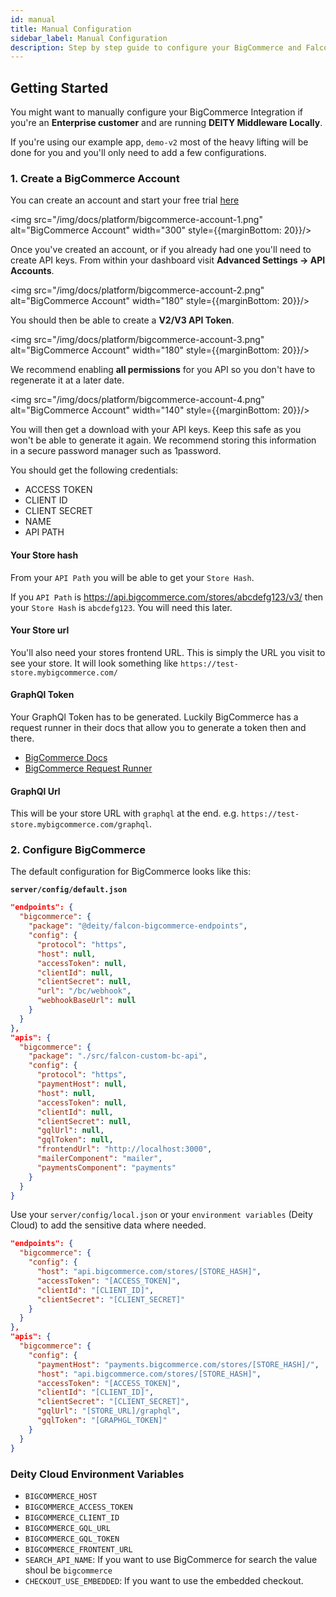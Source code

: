 ```yaml
---
id: manual
title: Manual Configuration
sidebar_label: Manual Configuration
description: Step by step guide to configure your BigCommerce and Falcon integration.
---
```


## Getting Started

You might want to manually configure your BigCommerce Integration if you're an **Enterprise customer** and are running **DEITY Middleware Locally**.

If you're using our example app, `demo-v2` most of the heavy lifting will be done for you and you'll only need to add a few configurations.

### 1. Create a BigCommerce Account

You can create an account and start your free trial [here](https://www.bigcommerce.com/essentials/free-trial/)

<img src="/img/docs/platform/bigcommerce-account-1.png" alt="BigCommerce Account" width="300" style={{marginBottom: 20}}/>

Once you've created an account, or if you already had one you'll need to create API keys. From within your dashboard visit **Advanced Settings -> API Accounts**.

<img src="/img/docs/platform/bigcommerce-account-2.png" alt="BigCommerce Account" width="180" style={{marginBottom: 20}}/>

You should then be able to create a **V2/V3 API Token**.

<img src="/img/docs/platform/bigcommerce-account-3.png" alt="BigCommerce Account" width="180" style={{marginBottom: 20}}/>

We recommend enabling **all permissions** for you API so you don't have to regenerate it at a later date.

<img src="/img/docs/platform/bigcommerce-account-4.png" alt="BigCommerce Account" width="140" style={{marginBottom: 20}}/>

You will then get a download with your API keys. Keep this safe as you won't be able to generate it again. We recommend storing this information in a secure password manager such as 1password.

You should get the following credentials:

- ACCESS TOKEN
- CLIENT ID
- CLIENT SECRET
- NAME
- API PATH

#### Your Store hash

From your `API Path` you will be able to get your `Store Hash`. 

If you `API Path` is https://api.bigcommerce.com/stores/abcdefg123/v3/ then your `Store Hash` is `abcdefg123`. You will need this later.

#### Your Store url

You'll also need your stores frontend URL. This is simply the URL you visit to see your store. It will look something like `https://test-store.mybigcommerce.com/`

#### GraphQl Token

Your GraphQl Token has to be generated. Luckily BigCommerce has a request runner in their docs that allow you to generate a token then and there.

- [BigCommerce Docs](https://developer.bigcommerce.com/api-docs/storefront/graphql/graphql-storefront-api-overview#authentication)
- [BigCommerce Request Runner](https://developer.bigcommerce.com/api-docs/getting-started/making-requests#making-requests)

#### GraphQl Url

This will be your store URL with `graphql` at the end. e.g. `https://test-store.mybigcommerce.com/graphql`.

### 2. Configure BigCommerce

The default configuration for BigCommerce looks like this:

**`server/config/default.json`**
```json
"endpoints": {
  "bigcommerce": {
    "package": "@deity/falcon-bigcommerce-endpoints",
    "config": {
      "protocol": "https",
      "host": null,
      "accessToken": null,
      "clientId": null,
      "clientSecret": null,
      "url": "/bc/webhook",
      "webhookBaseUrl": null
    }
  }
},
"apis": {
  "bigcommerce": {
    "package": "./src/falcon-custom-bc-api",
    "config": {
      "protocol": "https",
      "paymentHost": null,
      "host": null,
      "accessToken": null,
      "clientId": null,
      "clientSecret": null,
      "gqlUrl": null,
      "gqlToken": null,
      "frontendUrl": "http://localhost:3000",
      "mailerComponent": "mailer",
      "paymentsComponent": "payments"
    }
  }
}
```

Use your `server/config/local.json` or your `environment variables` (Deity Cloud) to add the sensitive data where needed.

```json
"endpoints": {
  "bigcommerce": {
    "config": {
      "host": "api.bigcommerce.com/stores/[STORE_HASH]",
      "accessToken": "[ACCESS_TOKEN]",
      "clientId": "[CLIENT_ID]",
      "clientSecret": "[CLIENT_SECRET]"
    }
  }
},
"apis": {
  "bigcommerce": {
    "config": {
      "paymentHost": "payments.bigcommerce.com/stores/[STORE_HASH]/",
      "host": "api.bigcommerce.com/stores/[STORE_HASH]",
      "accessToken": "[ACCESS_TOKEN]",
      "clientId": "[CLIENT_ID]",
      "clientSecret": "[CLIENT_SECRET]",
      "gqlUrl": "[STORE_URL]/graphql",
      "gqlToken": "[GRAPHGL_TOKEN]"
    }
  }
}
```

### Deity Cloud Environment Variables

- `BIGCOMMERCE_HOST`
- `BIGCOMMERCE_ACCESS_TOKEN`
- `BIGCOMMERCE_CLIENT_ID`
- `BIGCOMMERCE_GQL_URL`
- `BIGCOMMERCE_GQL_TOKEN`
- `BIGCOMMERCE_FRONTENT_URL`
- `SEARCH_API_NAME`: If you want to use BigCommerce for search the value shoul be `bigcommerce`
- `CHECKOUT_USE_EMBEDDED`: If you want to use the embedded checkout.
